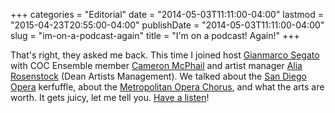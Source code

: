 +++
categories = "Editorial"
date = "2014-05-03T11:11:00-04:00"
lastmod = "2015-04-23T20:55:00-04:00"
publishDate = "2014-05-03T11:11:00-04:00"
slug = "im-on-a-podcast-again"
title = "I&#039;m on a podcast! Again!"
+++

That's right, they asked me back. This time I joined host [Gianmarco Segato](https://twitter.com/ducadiposa) with COC Ensemble member [Cameron McPhail](https://twitter.com/Cameron_McPhail) and artist manager [Alia Rosenstock](http://www.linkedin.com/pub/alia-rosenstock/17/792/b40) (Dean Artists Management). We talked about the [San Diego Opera](http://www.latimes.com/entertainment/arts/culture/la-et-cm-san-diego-opera-emergency-fundraising-campaign-20140429,0,4964395.story#axzz30fJoWEHt) kerfuffle, about the [Metropolitan Opera Chorus](http://www.nytimes.com/2014/04/21/nyregion/asking-how-much-an-opera-singers-work-is-worth.html?_r=0), and what the arts are worth. It gets juicy, let me tell you. [Have a listen](http://link.brightcove.com/services/player/bcpid1041022875001?bckey=AQ~~,AAAA8fYP8DE~,PwkmV6k8YkoszgaJmIokKckMGcHaVEzR&bctid=3531524163001)!
